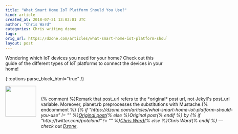 ```yaml
---
title: "What Smart Home IoT Platform Should You Use?"
kind: article
created_at: 2018-07-31 13:02:01 UTC
author: "Chris Ward"
categories: Chris writing dzone
tags: 
orig_url: https://dzone.com/articles/what-smart-home-iot-platform-should-you-use
layout: post
---
```

Wondering which IoT devices you need for your home? Check out this guide of the different types of IoT platforms to connect the devices in your home!


{::options parse_block_html="true" /}
<div class="author">
   <img src="https://www.rss-specifications.com/rss-spec-rss.gif" style="width: 96px; height: 96;">
   <span style="position: absolute; padding: 32px 15px;">{% comment %}Remark that post_url refers to the *original* post url, not Jekyll's post_url variable. Moreover, planet.rb preprocesses the substitutions with Mustache.{% endcomment %}
      <i>{% if "https://dzone.com/articles/what-smart-home-iot-platform-should-you-use" != "" %}<a href="https://dzone.com/articles/what-smart-home-iot-platform-should-you-use">Original post</a>{% else %}Original post{% endif %} by {% if "http://twitter.com/poteland" != "" %}<a href="http://twitter.com/poteland">Chris Ward</a>{% else %}Chris Ward{% endif %} &mdash; check out <a href="https://dzone.com">Dzone</a>.</i>
  </span>
</div>
